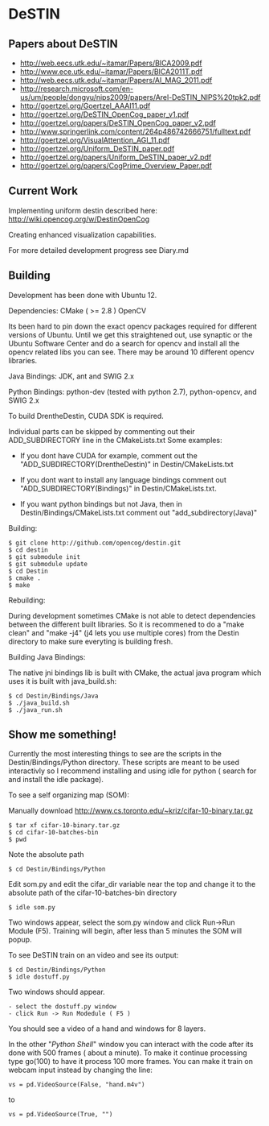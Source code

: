 DeSTIN
=============

Papers about DeSTIN
-------------------
* http://web.eecs.utk.edu/~itamar/Papers/BICA2009.pdf
* http://www.ece.utk.edu/~itamar/Papers/BICA2011T.pdf
* http://web.eecs.utk.edu/~itamar/Papers/AI_MAG_2011.pdf
* http://research.microsoft.com/en-us/um/people/dongyu/nips2009/papers/Arel-DeSTIN_NIPS%20tpk2.pdf
* http://goertzel.org/Goertzel_AAAI11.pdf
* http://goertzel.org/DeSTIN_OpenCog_paper_v1.pdf
* http://goertzel.org/papers/DeSTIN_OpenCog_paper_v2.pdf
* http://www.springerlink.com/content/264p486742666751/fulltext.pdf
* http://goertzel.org/VisualAttention_AGI_11.pdf
* http://goertzel.org/Uniform_DeSTIN_paper.pdf
* http://goertzel.org/papers/Uniform_DeSTIN_paper_v2.pdf
* http://goertzel.org/papers/CogPrime_Overview_Paper.pdf

Current Work
------------
Implementing uniform destin described here:
http://wiki.opencog.org/w/DestinOpenCog

Creating enhanced visualization capabilities.

For more detailed development progress see Diary.md

Building
--------
Development has been done with Ubuntu 12.

Dependencies:
CMake ( >= 2.8 )
OpenCV 

Its been hard to pin down the exact opencv packages required for different versions of Ubuntu. Until we get this straightened out, use synaptic or the Ubuntu Software Center and do a search for opencv and install all the opencv related libs you can see. There may be around 10 different opencv libraries. 

Java Bindings: JDK, ant and SWIG 2.x

Python Bindings: python-dev (tested with python 2.7), python-opencv, and SWIG 2.x

To build DrentheDestin, CUDA SDK is required. 

Individual parts can be skipped by commenting out their ADD_SUBDIRECTORY line in the CMakeLists.txt
Some examples:

* If you dont have CUDA for example, comment out the "ADD_SUBDIRECTORY(DrentheDestin)" in Destin/CMakeLists.txt

* If you dont want to install any language bindings comment out "ADD_SUBDIRECTORY(Bindings)" in Destin/CMakeLists.txt.

* If you want python bindings but not Java, then in Destin/Bindings/CMakeLists.txt comment out "add_subdirectory(Java)"

Building:

    $ git clone http://github.com/opencog/destin.git
    $ cd destin
    $ git submodule init
    $ git submodule update
    $ cd Destin
    $ cmake . 
    $ make
    
Rebuilding:
    
During development sometimes CMake is not able to detect dependencies between the different built libraries. So it is recommened
to do a "make clean" and "make -j4" (j4 lets you use multiple cores) from the Destin directory to make sure everyting is building fresh.

Building Java Bindings:

The native jni bindings lib is built with CMake, the actual java program which uses it is built with java_build.sh:

    $ cd Destin/Bindings/Java
    $ ./java_build.sh
    $ ./java_run.sh
    

Show me something!
------------------

Currently the most interesting things to see are the scripts in the Destin/Bindings/Python directory. 
These scripts are meant to be used interactivly so I recommend installing and using idle for python ( search for and install the idle package).

To see a self organizing map (SOM):

Manually download http://www.cs.toronto.edu/~kriz/cifar-10-binary.tar.gz

    $ tar xf cifar-10-binary.tar.gz
    $ cd cifar-10-batches-bin
    $ pwd

Note the absolute path 

    $ cd Destin/Bindings/Python
    
Edit som.py and edit the cifar_dir variable near the top and change it to the absolute path of the cifar-10-batches-bin directory

    $ idle som.py

Two windows appear, select the som.py window and click Run->Run Module (F5).
Training will begin, after less than 5 minutes the SOM will popup.
    
To see DeSTIN train on an video and see its output:
    
    $ cd Destin/Bindings/Python
    $ idle dostuff.py
    
Two windows should appear.

    - select the dostuff.py window
    - click Run -> Run Modedule ( F5 )

You should see a video of a hand and windows for 8 layers.
    
In the other "*Python Shell*" window you can interact with the code after its done with 500 frames ( about a minute).
To make it continue processing type go(100) to have it process 100 more frames. You can make it train on webcam input instead by
changing the line: 

    vs = pd.VideoSource(False, "hand.m4v")
    
to 

    vs = pd.VideoSource(True, "")
    
    
    
